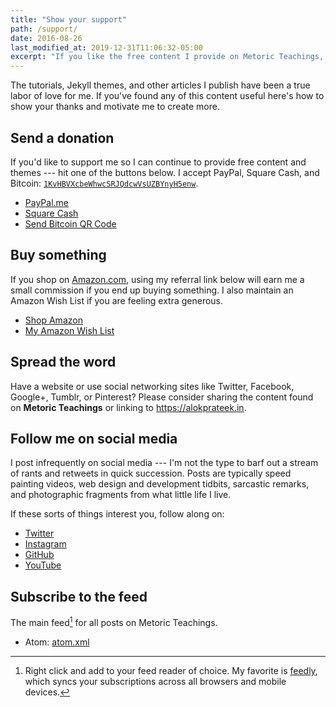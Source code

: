 ```yaml
---
title: "Show your support"
path: /support/
date: 2016-08-26
last_modified_at: 2019-12-31T11:06:32-05:00
excerpt: "If you like the free content I provide on Metoric Teachings, here's how to show your thanks and motivate me to create more of it."
---
```


The tutorials, Jekyll themes, and other articles I publish have been a true labor of love for me. If you've found any of this content useful here's how to show your thanks and motivate me to create more.

## Send a donation

If you'd like to support me so I can continue to provide free content and themes --- hit one of the buttons below. I accept PayPal, Square Cash, and Bitcoin: [`1KvHBVXcbeWhwcSRJQdcwVsUZBYnyH5enw`](../images/bitcoin-qr.png "Bitcoin QR code").

- [PayPal.me](https://www.paypal.me/thewhitewulfy)
- [Square Cash](https://cash.me/$thewhitewulfy)
- [Send Bitcoin QR Code](../images/bitcoin-qr.png)

## Buy something

If you shop on [Amazon.com](https://www.amazon.com/?_encoding=UTF8&camp=1789&creative=390957&linkCode=ur2&tag=mademist-20&linkId=P557QDXPWEYIZTDS), using my referral link below will earn me a small commission if you end up buying something. I also maintain an Amazon Wish List if you are feeling extra generous.

- [Shop Amazon](https://www.amazon.com/?_encoding=UTF8&camp=1789&creative=390957&linkCode=ur2&tag=mademist-20&linkId=P557QDXPWEYIZTDS)
- [My Amazon Wish List](http://amzn.com/w/1K58RT2NS0SDP)

## Spread the word

Have a website or use social networking sites like Twitter, Facebook, Google+, Tumblr, or Pinterest? Please consider sharing the content found on **Metoric Teachings** or linking to <https://alokprateek.in>.

## Follow me on social media

I post infrequently on social media --- I'm not the type to barf out a stream of rants and retweets in quick succession. Posts are typically speed painting videos, web design and development tidbits, sarcastic remarks, and photographic fragments from what little life I live.

If these sorts of things interest you, follow along on:

- [Twitter](https://twitter.com/thewhitewulfy)
- [Instagram](https://instagram.com/thewhitewulfy/)
- [GitHub](https://github.com/thewhitewulfy)
- [YouTube](https://www.youtube.com/user/anotherjpeg)

## Subscribe to the feed

The main feed[^feed] for all posts on Metoric Teachings.

- Atom: [atom.xml](/atom.xml)

[^feed]: Right click and add to your feed reader of choice. My favorite is [feedly](https://feedly.com), which syncs your subscriptions across all browsers and mobile devices.
